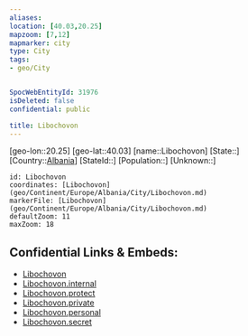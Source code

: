 ```yaml
---
aliases: 
location: [40.03,20.25]
mapzoom: [7,12] 
mapmarker: city 
type: City
tags:
- geo/City


SpocWebEntityId: 31976
isDeleted: false
confidential: public

title: Libochovon
---
```

[geo-lon::20.25]
[geo-lat::40.03]
[name::Libochovon]
[State::]
[Country::[Albania](geo/Continent/Europe/Albania.md)]
[StateId::]
[Population::]
[Unknown::]


```leaflet
id: Libochovon
coordinates: [Libochovon](geo/Continent/Europe/Albania/City/Libochovon.md)
markerFile: [Libochovon](geo/Continent/Europe/Albania/City/Libochovon.md)
defaultZoom: 11 
maxZoom: 18
```


## Confidential Links & Embeds: 
- [Libochovon](../../../../../../_public/geo/Continent/Europe/Albania/City/Libochovon.md) 
- [Libochovon.internal](../../../../../../_internal/geo/Continent/Europe/Albania/City/Libochovon.internal.md) 
- [Libochovon.protect](../../../../../../_protect/geo/Continent/Europe/Albania/City/Libochovon.protect.md) 
- [Libochovon.private](../../../../../../_private/geo/Continent/Europe/Albania/City/Libochovon.private.md) 
- [Libochovon.personal](../../../../../../_personal/geo/Continent/Europe/Albania/City/Libochovon.personal.md) 
- [Libochovon.secret](../../../../../../_secret/geo/Continent/Europe/Albania/City/Libochovon.secret.md) 

